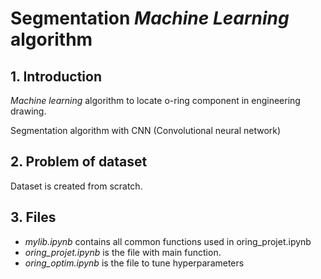 # Segmentation _Machine Learning_ algorithm

## 1. Introduction

_Machine learning_ algorithm to locate o-ring component in engineering drawing.

Segmentation algorithm with CNN (Convolutional neural network)


## 2. Problem of dataset

Dataset is created from scratch.

## 3. Files

* _mylib.ipynb_ contains all common functions used in oring_projet.ipynb
* _oring_projet.ipynb_ is the file with main function.
* _oring_optim.ipynb_  is the file to tune hyperparameters

